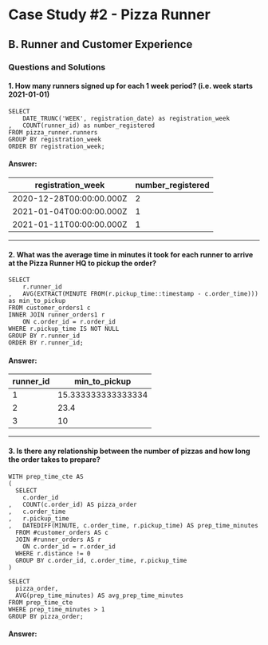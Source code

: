 # Case Study #2 - Pizza Runner

## B. Runner and Customer Experience

### Questions and Solutions

#### 1. How many runners signed up for each 1 week period? (i.e. week starts 2021-01-01)

```
SELECT
	DATE_TRUNC('WEEK', registration_date) as registration_week
,	COUNT(runner_id) as number_registered
FROM pizza_runner.runners
GROUP BY registration_week
ORDER BY registration_week;
```

#### Answer:

| registration_week        | number_registered |
| ------------------------ | ----------------- |
| 2020-12-28T00:00:00.000Z | 2                 |
| 2021-01-04T00:00:00.000Z | 1                 |
| 2021-01-11T00:00:00.000Z | 1                 |

---

#### 2. What was the average time in minutes it took for each runner to arrive at the Pizza Runner HQ to pickup the order?

```
SELECT
	r.runner_id
,	AVG(EXTRACT(MINUTE FROM(r.pickup_time::timestamp - c.order_time))) as min_to_pickup
FROM customer_orders1 c
INNER JOIN runner_orders1 r
	ON c.order_id = r.order_id
WHERE r.pickup_time IS NOT NULL
GROUP BY r.runner_id
ORDER BY r.runner_id;
```

#### Answer:

| runner_id | min_to_pickup      |
| --------- | ------------------ |
| 1         | 15.333333333333334 |
| 2         | 23.4               |
| 3         | 10                 |

---

#### 3. Is there any relationship between the number of pizzas and how long the order takes to prepare?

```
WITH prep_time_cte AS
(
  SELECT 
	c.order_id
,	COUNT(c.order_id) AS pizza_order
,	c.order_time
,	r.pickup_time
,	DATEDIFF(MINUTE, c.order_time, r.pickup_time) AS prep_time_minutes
  FROM #customer_orders AS c
  JOIN #runner_orders AS r
    ON c.order_id = r.order_id
  WHERE r.distance != 0
  GROUP BY c.order_id, c.order_time, r.pickup_time
)

SELECT 
  pizza_order, 
  AVG(prep_time_minutes) AS avg_prep_time_minutes
FROM prep_time_cte
WHERE prep_time_minutes > 1
GROUP BY pizza_order;
```

#### Answer: